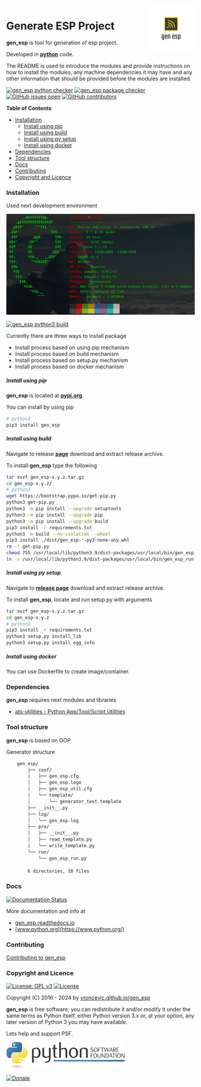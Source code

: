 <img align="right" src="https://raw.githubusercontent.com/vroncevic/gen_esp/dev/docs/gen_esp_logo.png" width="25%">

# Generate ESP Project

**gen_esp** is tool for generation of esp project.

Developed in **[python](https://www.python.org/)** code.

The README is used to introduce the modules and provide instructions on
how to install the modules, any machine dependencies it may have and any
other information that should be provided before the modules are installed.

[![gen_esp python checker](https://github.com/vroncevic/gen_esp/actions/workflows/gen_esp_python_checker.yml/badge.svg)](https://github.com/vroncevic/gen_esp/actions/workflows/gen_esp_python_checker.yml) [![gen_esp package checker](https://github.com/vroncevic/gen_esp/actions/workflows/gen_esp_package_checker.yml/badge.svg)](https://github.com/vroncevic/gen_esp/actions/workflows/gen_esp_package.yml) [![GitHub issues open](https://img.shields.io/github/issues/vroncevic/gen_esp.svg)](https://github.com/vroncevic/gen_esp/issues) [![GitHub contributors](https://img.shields.io/github/contributors/vroncevic/gen_esp.svg)](https://github.com/vroncevic/gen_esp/graphs/contributors)

<!-- START doctoc generated TOC please keep comment here to allow auto update -->
<!-- DON'T EDIT THIS SECTION, INSTEAD RE-RUN doctoc TO UPDATE -->
**Table of Contents**

- [Installation](#installation)
    - [Install using pip](#install-using-pip)
    - [Install using build](#install-using-build)
    - [Install using py setup](#install-using-py-setup)
    - [Install using docker](#install-using-docker)
- [Dependencies](#dependencies)
- [Tool structure](#tool-structure)
- [Docs](#docs)
- [Contributing](#contributing)
- [Copyright and Licence](#copyright-and-licence)

<!-- END doctoc generated TOC please keep comment here to allow auto update -->

### Installation

Used next development environment

![debian linux os](https://raw.githubusercontent.com/vroncevic/gen_esp/dev/docs/debtux.png)

[![gen_esp python3 build](https://github.com/vroncevic/gen_esp/actions/workflows/gen_esp_python3_build.yml/badge.svg)](https://github.com/vroncevic/gen_esp/actions/workflows/gen_esp_python3_build.yml)

Currently there are three ways to install package
* Install process based on using pip mechanism
* Install process based on build mechanism
* Install process based on setup.py mechanism
* Install process based on docker mechanism

##### Install using pip

**gen_esp** is located at **[pypi.org](https://pypi.org/project/gen_esp/)**.

You can install by using pip

```bash
# python3
pip3 install gen_esp
```

##### Install using build

Navigate to release **[page](https://github.com/vroncevic/gen_esp/releases/)** download and extract release archive.

To install **gen_esp** type the following

```bash
tar xvzf gen_esp-x.y.z.tar.gz
cd gen_esp-x.y.z/
# python3
wget https://bootstrap.pypa.io/get-pip.py
python3 get-pip.py 
python3 -m pip install --upgrade setuptools
python3 -m pip install --upgrade pip
python3 -m pip install --upgrade build
pip3 install -r requirements.txt
python3 -m build --no-isolation --wheel
pip3 install ./dist/gen_esp-*-py3-none-any.whl
rm -f get-pip.py
chmod 755 /usr/local/lib/python3.9/dist-packages/usr/local/bin/gen_esp_run.py
ln -s /usr/local/lib/python3.9/dist-packages/usr/local/bin/gen_esp_run.py /usr/local/bin/gen_esp_run.py
```

##### Install using py setup

Navigate to **[release page](https://github.com/vroncevic/gen_esp/releases)** download and extract release archive.

To install **gen_esp**, locate and run setup.py with arguments

```bash
tar xvzf gen_esp-x.y.z.tar.gz
cd gen_esp-x.y.z
# python3
pip3 install -r requirements.txt
python3 setup.py install_lib
python3 setup.py install_egg_info
```

##### Install using docker

You can use Dockerfile to create image/container.

### Dependencies

**gen_esp** requires next modules and libraries

- [ats-utilities - Python App/Tool/Script Utilities](https://vroncevic.github.io/ats_utilities)

### Tool structure

**gen_esp** is based on OOP

Generator structure

```bash
    gen_esp/
        ├── conf/
        │   ├── gen_esp.cfg
        │   ├── gen_esp.logo
        │   ├── gen_esp_util.cfg
        │   └── template/
        │       └── generator_test.template
        ├── __init__.py
        ├── log/
        │   └── gen_esp.log
        ├── pro/
        │   ├── __init__.py
        │   ├── read_template.py
        │   └── write_template.py
        └── run/
            └── gen_esp_run.py
        
        6 directories, 10 files
```

### Docs

[![Documentation Status](https://readthedocs.org/projects/gen-esp/badge/?version=latest)](https://gen-esp.readthedocs.io/en/latest/?badge=latest)

More documentation and info at

* [gen_esp.readthedocs.io](https://gen-esp.readthedocs.io)
* [www.python.org](https://www.python.org/)

### Contributing

[Contributing to gen_esp](CONTRIBUTING.md)

### Copyright and Licence

[![License: GPL v3](https://img.shields.io/badge/License-GPLv3-blue.svg)](https://www.gnu.org/licenses/gpl-3.0) [![License](https://img.shields.io/badge/License-Apache%202.0-blue.svg)](https://opensource.org/licenses/Apache-2.0)

Copyright (C) 2016 - 2024 by [vroncevic.github.io/gen_esp](https://vroncevic.github.io/gen_esp)

**gen_esp** is free software; you can redistribute it and/or modify
it under the same terms as Python itself, either Python version 3.x or,
at your option, any later version of Python 3 you may have available.

Lets help and support PSF.

[![Python Software Foundation](https://raw.githubusercontent.com/vroncevic/gen_esp/dev/docs/psf-logo-alpha.png)](https://www.python.org/psf/)

[![Donate](https://www.paypalobjects.com/en_US/i/btn/btn_donateCC_LG.gif)](https://www.python.org/psf/donations/)